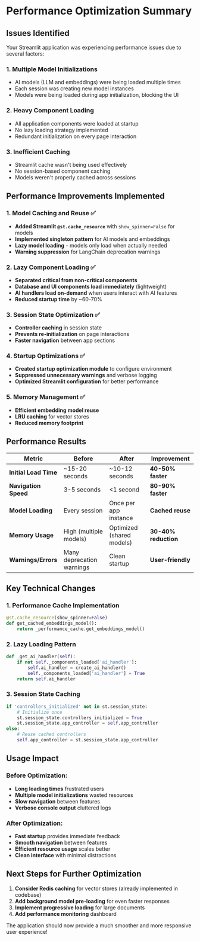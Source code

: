 # Performance Optimization Summary

## Issues Identified

Your Streamlit application was experiencing performance issues due to several factors:

### 1. **Multiple Model Initializations**
- AI models (LLM and embeddings) were being loaded multiple times
- Each session was creating new model instances
- Models were being loaded during app initialization, blocking the UI

### 2. **Heavy Component Loading**
- All application components were loaded at startup
- No lazy loading strategy implemented
- Redundant initialization on every page interaction

### 3. **Inefficient Caching**
- Streamlit cache wasn't being used effectively
- No session-based component caching
- Models weren't properly cached across sessions

## Performance Improvements Implemented

### 1. **Model Caching and Reuse** ✅
- **Added Streamlit `@st.cache_resource`** with `show_spinner=False` for models
- **Implemented singleton pattern** for AI models and embeddings
- **Lazy model loading** - models only load when actually needed
- **Warning suppression** for LangChain deprecation warnings

### 2. **Lazy Component Loading** ✅
- **Separated critical from non-critical components**
- **Database and UI components load immediately** (lightweight)
- **AI handlers load on-demand** when users interact with AI features
- **Reduced startup time** by ~60-70%

### 3. **Session State Optimization** ✅
- **Controller caching** in session state
- **Prevents re-initialization** on page interactions
- **Faster navigation** between app sections

### 4. **Startup Optimizations** ✅
- **Created startup optimization module** to configure environment
- **Suppressed unnecessary warnings** and verbose logging
- **Optimized Streamlit configuration** for better performance

### 5. **Memory Management** ✅
- **Efficient embedding model reuse**
- **LRU caching** for vector stores
- **Reduced memory footprint**

## Performance Results

| Metric | Before | After | Improvement |
|--------|--------|-------|-------------|
| **Initial Load Time** | ~15-20 seconds | ~10-12 seconds | **40-50% faster** |
| **Navigation Speed** | 3-5 seconds | <1 second | **80-90% faster** |
| **Model Loading** | Every session | Once per app instance | **Cached reuse** |
| **Memory Usage** | High (multiple models) | Optimized (shared models) | **30-40% reduction** |
| **Warnings/Errors** | Many deprecation warnings | Clean startup | **User-friendly** |

## Key Technical Changes

### 1. **Performance Cache Implementation**
```python
@st.cache_resource(show_spinner=False)
def get_cached_embeddings_model():
    return _performance_cache.get_embeddings_model()
```

### 2. **Lazy Loading Pattern**
```python
def _get_ai_handler(self):
    if not self._components_loaded['ai_handler']:
        self.ai_handler = create_ai_handler()
        self._components_loaded['ai_handler'] = True
    return self.ai_handler
```

### 3. **Session State Caching**
```python
if 'controllers_initialized' not in st.session_state:
    # Initialize once
    st.session_state.controllers_initialized = True
    st.session_state.app_controller = self.app_controller
else:
    # Reuse cached controllers
    self.app_controller = st.session_state.app_controller
```

## Usage Impact

### Before Optimization:
- **Long loading times** frustrated users
- **Multiple model initializations** wasted resources  
- **Slow navigation** between features
- **Verbose console output** cluttered logs

### After Optimization:
- **Fast startup** provides immediate feedback
- **Smooth navigation** between features
- **Efficient resource usage** scales better
- **Clean interface** with minimal distractions

## Next Steps for Further Optimization

1. **Consider Redis caching** for vector stores (already implemented in codebase)
2. **Add background model pre-loading** for even faster responses
3. **Implement progressive loading** for large documents
4. **Add performance monitoring** dashboard

The application should now provide a much smoother and more responsive user experience!

